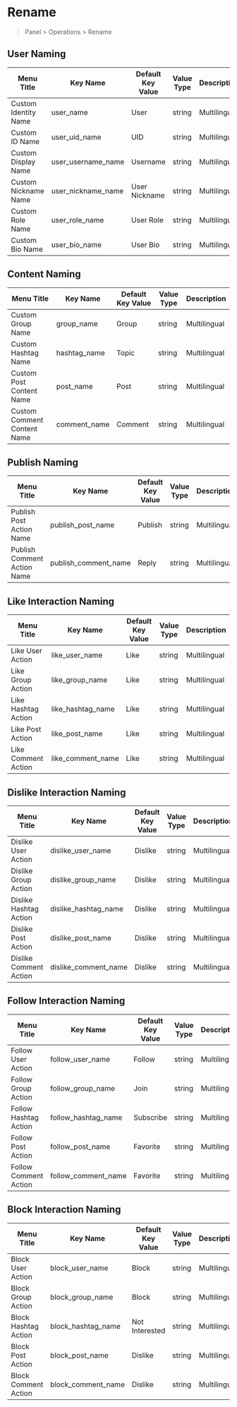 # Rename

> Panel > Operations > Rename

## User Naming

| Menu Title | Key Name | Default Key Value | Value Type | Description |
| --- | --- | --- | --- | --- |
| Custom Identity Name | user_name | User | string | Multilingual |
| Custom ID Name | user_uid_name | UID | string | Multilingual |
| Custom Display Name | user_username_name | Username | string | Multilingual |
| Custom Nickname Name | user_nickname_name | User Nickname | string | Multilingual |
| Custom Role Name | user_role_name | User Role | string | Multilingual |
| Custom Bio Name | user_bio_name | User Bio | string | Multilingual |

## Content Naming

| Menu Title | Key Name | Default Key Value | Value Type | Description |
| --- | --- | --- | --- | --- |
| Custom Group Name | group_name | Group | string | Multilingual |
| Custom Hashtag Name | hashtag_name | Topic | string | Multilingual |
| Custom Post Content Name | post_name | Post | string | Multilingual |
| Custom Comment Content Name | comment_name | Comment | string | Multilingual |

## Publish Naming

| Menu Title | Key Name | Default Key Value | Value Type | Description |
| --- | --- | --- | --- | --- |
| Publish Post Action Name | publish_post_name | Publish | string | Multilingual |
| Publish Comment Action Name | publish_comment_name | Reply | string | Multilingual |

## Like Interaction Naming

| Menu Title | Key Name | Default Key Value | Value Type | Description |
| --- | --- | --- | --- | --- |
| Like User Action | like_user_name | Like | string | Multilingual |
| Like Group Action | like_group_name | Like | string | Multilingual |
| Like Hashtag Action | like_hashtag_name | Like | string | Multilingual |
| Like Post Action | like_post_name | Like | string | Multilingual |
| Like Comment Action | like_comment_name | Like | string | Multilingual |

## Dislike Interaction Naming

| Menu Title | Key Name | Default Key Value | Value Type | Description |
| --- | --- | --- | --- | --- |
| Dislike User Action | dislike_user_name | Dislike | string | Multilingual |
| Dislike Group Action | dislike_group_name | Dislike | string | Multilingual |
| Dislike Hashtag Action | dislike_hashtag_name | Dislike | string | Multilingual |
| Dislike Post Action | dislike_post_name | Dislike | string | Multilingual |
| Dislike Comment Action | dislike_comment_name | Dislike | string | Multilingual |

## Follow Interaction Naming

| Menu Title | Key Name | Default Key Value | Value Type | Description |
| --- | --- | --- | --- | --- |
| Follow User Action | follow_user_name | Follow | string | Multilingual |
| Follow Group Action | follow_group_name | Join | string | Multilingual |
| Follow Hashtag Action | follow_hashtag_name | Subscribe | string | Multilingual |
| Follow Post Action | follow_post_name | Favorite | string | Multilingual |
| Follow Comment Action | follow_comment_name | Favorite | string | Multilingual |

## Block Interaction Naming

| Menu Title | Key Name | Default Key Value | Value Type | Description |
| --- | --- | --- | --- | --- |
| Block User Action | block_user_name | Block | string | Multilingual |
| Block Group Action | block_group_name | Block | string | Multilingual |
| Block Hashtag Action | block_hashtag_name | Not Interested | string | Multilingual |
| Block Post Action | block_post_name | Dislike | string | Multilingual |
| Block Comment Action | block_comment_name | Dislike | string | Multilingual |
